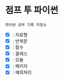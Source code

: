 # 점프 투 파이썬

    파이썬 공부 기록 저장소

- [x] : 자료형
- [x] : 반복문
- [x] : 함수
- [x] : 클래스
- [x] : 모듈
- [x] : 패키지
- [x] : 예외처리
